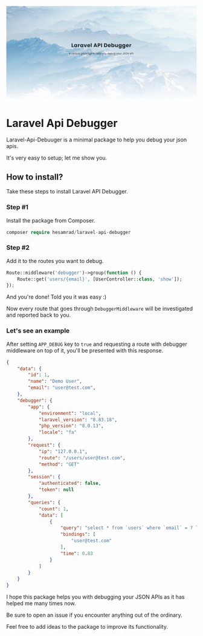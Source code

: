 ![Api Debugger Cover](https://raw.githubusercontent.com/hesamzakerirad/laravel-api-debugger/master/media/Cover.PNG "Api Debugger Cover")

# Laravel Api Debugger
Laravel-Api-Debuuger is a minimal package to help you debug your json apis. 

It's very easy to setup; let me show you.

## How to install?
Take these steps to install Laravel API Debugger.

### Step #1
Install the package from Composer.

```php
composer require hesamrad/laravel-api-debugger
```


### Step #2
Add it to the routes you want to debug.

```php
Route::middleware('debugger')->group(function () {
    Route::get('users/{email}', [UserController::class, 'show']);
});
```
And you're done! Told you it was easy :)

Now every route that goes through `DebuggerMiddleware` will be investigated and reported back to you.

### Let's see an example

After setting `APP_DEBUG` key to `true` and requesting a route with debugger middleware on top of it, you'll be presented with this response.

```json
{
    "data": {
		"id": 1,
		"name": "Demo User",
		"email": "user@test.com",
	},
    "debugger": {
        "app": {
            "environment": "local",
            "laravel_version": "8.83.18",
            "php_version": "8.0.13",
            "locale": "fa"
        },
        "request": {
            "ip": "127.0.0.1",
            "route": "/users/user@test.com",
            "method": "GET"
        },
        "session": {
            "authenticated": false,
            "token": null
        },
        "queries": {
            "count": 1,
            "data": [
                {
                    "query": "select * from `users` where `email` = ? limit 1",
                    "bindings": [
                        "user@test.com"
                    ],
                    "time": 0.83
                }
            ]
        }
    }
}
```

I hope this package helps you with debugging your JSON APIs as it has helped me many times now.

Be sure to open an issue if you encounter anything out of the ordinary.

Feel free to add ideas to the package to improve its functionality.

